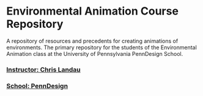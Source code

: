 # Environmental Animation Course Repository
A repository of resources and precedents for creating animations of environments. The primary repository for the students of the Environmental Animation class at the University of Pennsylvania PennDesign School.
### [Instructor: Chris Landau](https://www.landau.design/)
### [School: PennDesign](https://www.design.upenn.edu/)
